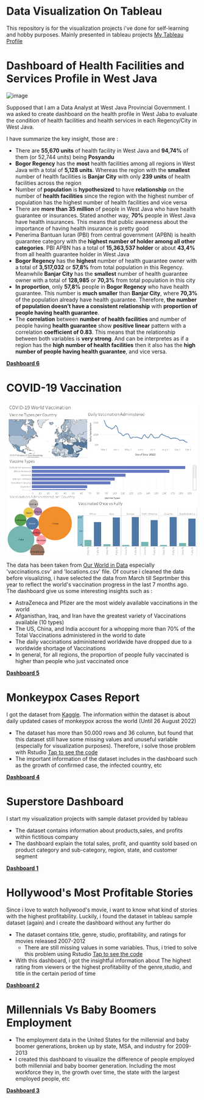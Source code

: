 # Data Visualization On Tableau
This repository is for the visualization projects i've done for self-learning and hobby purposes. Mainly presented in tableau projects
[My Tableau Profile](https://public.tableau.com/app/profile/dewi.kinasih)

# Dashboard of Health Facilities and Services Profile in West Java
![image](https://github.com/dewikinasih/Data-Visualization/assets/98142172/643ddb72-763a-4481-8ad1-8f490d108ef1)

Supposed that I am a Data Analyst at West Java Provincial Government. I wa asked to create dashboard on the health profile in West Jaba to evaluate the condition of health facilities and health services in each Regency/City in West Java.

I have summarize the key insight, those are :
- There are **55,670 units** of health facility in West Java and **94,74%** of them (or 52,744 units) being **Posyandu**
- **Bogor Regency** has the **most** health facilities among all regions in West Java with a total of **5,128 units**. Whereas the region with the **smallest** number of health facilities is **Banjar City** with only **239 units** of health facilities across the region
- Number of **population** is **hypothesized** to have **relationship** on the number of **health facilities** since the region with the highest number of population has the highest number of health facilities and vice versa
- There are **more than 35 million** of people in West Java who have health guarantee or insurances. Stated another way, **70%** people in West Java have health insurances. This means that public awareness about the importance of having health insurance is pretty good
- Penerima Bantuan Iuran (PBI) from central government (APBN) is health guarantee category with the **highest number of holder among all other categories**. PBI APBN has a total of **15,363,537 holder** or about **43,4%** from all health guarantee holder in West Java
- **Bogor Regency** has the **highest** number of health guarantee owner with a total of **3,517,032** or **57,8%** from total population in this Regency. Meanwhile **Banjar City** has the **smallest** number of health guarantee owner with a total of **128,985** or **70,3%** from total population in this city
- **In proportion**, only **57,8%** people in **Bogor Regency** who have health guarantee. This number is **much smaller** than **Banjar City**, where **70,3%** of the population already have health guarantee. Therefore, **the number of population doesn’t have a consistent relationship** with **proportion of people having health guarantee**. 
- The **correlation** between **number of health facilities** and number of people having **health guarantee** show **positive linear** pattern with a correlation **coefficient of 0.83**. This means that the relationship between both variables is **very strong**. And can be interpretes as if a region has the **high number of health facilities** then it also has the **high number of people having health guarantee**, and vice versa.

[**Dashboard 6**](https://public.tableau.com/views/westjava/WestJava?:language=en-US&:display_count=n&:origin=viz_share_link)

# COVID-19 Vaccination
![image](https://github.com/dewikinasih/Data-Visualization/blob/07c3ecd44ae7e4251f97b66a93f543922d638fe5/Dashboard%201.png)

The data has been taken from [Our World in Data](https://github.com/owid/covid-19-data/tree/master/public/data/vaccinations) especially 'vaccinations.csv' and 'locations.csv' file. Of course i cleaned the data before visualizing, i have selected the data from March till Seprtmber this year to reflect the world's vaccination progress in the last 7 months ago.
The dashboard give us some interesting insights such as :
- AstraZeneca and Pfizer are the most widely available vaccinations in the world
- Afganisthan, Iraq, and Iran have the greatest variety of Vaccinations available (10 types)
- The US, China, and India account for a whopping more than 70% of the Total Vaccinations administered in the world to date
- The daily vaccinations administered worldwide have dropped due to a worldwide shortage of Vaccinations
- In general, for all regions, the proportion of people fully vaccinated is higher than people who just vaccinated once

[**Dashboard 5**](https://public.tableau.com/app/profile/dewi.kinasih/viz/COVID-19WorldVaccination_16647298047050/Dashboard1)

# Monkeypox Cases Report
I got the dataset from [Kaggle](https://www.kaggle.com/datasets/deepcontractor/monkeypox-dataset-daily-updated). The information within the dataset is about daily updated cases of monkeypox across the world (Until 26 August 2022)
- The dataset has more than 50.000 rows and 36 column, but found that this dataset still have some missing values and unuseful variable (especially for visualization purposes). Therefore, i solve those problem with Rstudio [Tap to see the code](https://github.com/dewikinasih/Data-Visualization-Portfolio/blob/main/celaning%20monkeypox.R)
- The important information of the dataset includes in the dashboard such as the growth of confirmed case, the infected country, etc

[**Dashboard 4**](https://public.tableau.com/views/MonkeypoxCasesReport/MonkeypoxCasesReport?:language=en-US&:display_count=n&:origin=viz_share_link)

# Superstore Dashboard
I start my visualization projects with sample dataset provided by tableau
- The dataset contains information about products,sales, and profits within fictitious company
- The dashboard explain the total sales, profit, and quantity sold based on product category and sub-category, region, state, and customer segment

[**Dashboard 1**](https://public.tableau.com/views/SuperstoreDashboard_16608255466510/Dashboard1?:language=en-US&:display_count=n&:origin=viz_share_link)

# Hollywood's Most Profitable Stories
Since i love to watch hollywood's movie, i want to know what kind of stories with the highest profitability. Luckily, i found the dataset in tableau sample dataset (again) and i create the dashboard without any further do
- The dataset contains title, genre, studio, profitability, and ratings for movies released 2007-2012
  - There are still missing values in some variables. Thus, i tried to solve this problem using Rstudio [Tap to see the code](https://github.com/dewikinasih/Data-Visualization-Portfolio/blob/main/cleaning%20hollywood.R)
- With this dashboard, i got the insightful information about The highest rating from viewers or the highest profitability of the genre,studio, and title in the certain period of time

[**Dashboard 2**](https://public.tableau.com/views/HollywoodsMostProfitableStories_16614192416450/Dashboard1?:language=en-US&:display_count=n&:origin=viz_share_link)

# Millennials Vs Baby Boomers Employment
- The employment data in the United States for the millennial and baby boomer generations, broken up by state, MSA, and industry for 2009-2013
- I created this dashboard to visualize the difference of people employed both millennial and baby boomer generation. Including the most workforce they in, the growth over time, the state with the largest employed people, etc

[**Dashboard 3**](https://public.tableau.com/views/MillennialsvsBabyBoomersEmployment/Dashboard1?:language=en-US&:display_count=n&:origin=viz_share_link)
